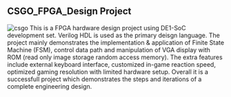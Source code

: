 ## CSGO_FPGA_Design Project
![csgo](https://user-images.githubusercontent.com/16160550/35141455-f1d0a516-fcc8-11e7-893c-0d259db80623.JPG)
This is a FPGA hardware design project using DE1-SoC development set. Verilog HDL is used as the primary deisgn language. The project mainly demonstrates the implementation & application of Finite State Machine (FSM), control data path and manipulation of VGA display with ROM (read only image storage random access memory). The extra features include external keyboard interface, customized in-game reaction speed, optimized gaming resolution with limited hardware setup. Overall it is a successfull project which demonstrates the steps and iterations of a complete engineering design. 

